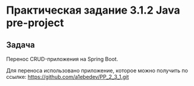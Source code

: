 # Практическая задание 3.1.2 Java pre-project
## Задача 
Перенос CRUD-приложения на Spring Boot.

Для переноса использовано приложение, которое можно получить по ссылке:
https://github.com/a1ebedev/PP_2_3_1.git


